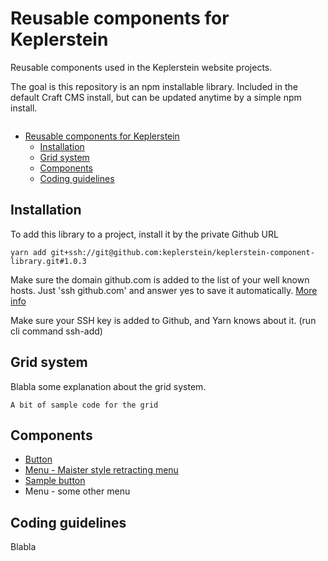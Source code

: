 # Reusable components for Keplerstein

Reusable components used in the Keplerstein website projects.

The goal is this repository is an npm installable library. Included in the default Craft CMS install, but can be updated anytime by a simple npm install.

<a href="https://npmjs.com/package/react-table" target="\_parent">
  <img alt="" src="https://img.shields.io/npm/dm/react-table.svg" />
</a>

- [Reusable components for Keplerstein](#Reusable-components-for-Keplerstein)
  - [Installation](#Installation)
  - [Grid system](#Grid-system)
  - [Components](#Components)
  - [Coding guidelines](#Coding-guidelines)


## Installation

To add this library to a project, install it by the private Github URL

```
yarn add git+ssh://git@github.com:keplerstein/keplerstein-component-library.git#1.0.3
```

Make sure the domain github.com is added to the list of your well known hosts. Just 'ssh github.com' and answer yes to save it automatically.
[More info](https://stackoverflow.com/questions/13363553/git-error-host-key-verification-failed-when-connecting-to-remote-repository)

Make sure your SSH key is added to Github, and Yarn knows about it. (run cli command ssh-add)

<a name="grid-system"/>

## Grid system

Blabla some explanation about the grid system. 

```
A bit of sample code for the grid
```

<a name="components"/>

## Components
* [Button](./button)
* [Menu - Maister style retracting menu](./menu-retracting)
* [Sample button](./sample-button)
* Menu - some other menu

<a name="coding-guidelines"/>

## Coding guidelines

Blabla